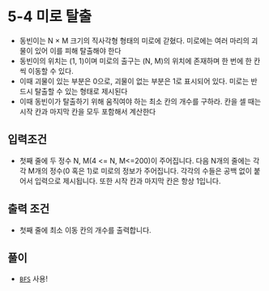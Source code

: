 # 5-4 미로 탈출
- 동빈이는 N × M 크기의 직사각형 형태의 미로에 갇혔다. 미로에는 여러 마리의 괴물이 있어 이를 피해 탈출해야 한다
- 동빈이의 위치는 (1, 1)이며 미로의 출구는 (N, M)의 위치에 존재하며 한 번에 한 칸씩 이동할 수 있다.
- 이때 괴물이 있는 부분은 0으로, 괴물이 없는 부분은 1로 표시되어 있다. 미로는 반드시 탈출할 수 있는 형태로 제시된다
- 이때 동빈이가 탈출하기 위해 움직여야 하는 최소 칸의 개수를 구하라. 칸을 셀 때는 시작 칸과 마지막 칸을 모두 포함해서 계산한다
## 입력조건
- 첫째 줄에 두 정수 N, M(4 <= N, M<=200)이 주어집니다. 다음 N개의 줄에는 각각 M개의 정수(0 혹은 1)로 미로의 정보가 주어집니다. 각각의 수들은 공백 없이 붙어서 입력으로 제시됩니다. 또한 시작 칸과 마지막 칸은 항상 1입니다.
## 출력 조건
- 첫째 줄에 최소 이동 칸의 개수를 출력합니다.
## 풀이
- [`BFS`](https://www.notion.so/f150296a960e4fae8b8b22836d665343) 사용!